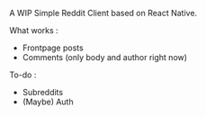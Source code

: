 A WIP Simple Reddit Client based on React Native.

What works : 
- Frontpage posts
- Comments (only body and author right now)

To-do : 
- Subreddits
- (Maybe) Auth
